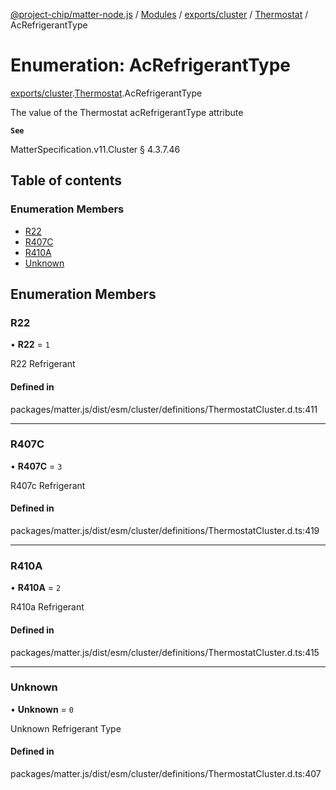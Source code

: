 [@project-chip/matter-node.js](../README.md) / [Modules](../modules.md) / [exports/cluster](../modules/exports_cluster.md) / [Thermostat](../modules/exports_cluster.Thermostat.md) / AcRefrigerantType

# Enumeration: AcRefrigerantType

[exports/cluster](../modules/exports_cluster.md).[Thermostat](../modules/exports_cluster.Thermostat.md).AcRefrigerantType

The value of the Thermostat acRefrigerantType attribute

**`See`**

MatterSpecification.v11.Cluster § 4.3.7.46

## Table of contents

### Enumeration Members

- [R22](exports_cluster.Thermostat.AcRefrigerantType.md#r22)
- [R407C](exports_cluster.Thermostat.AcRefrigerantType.md#r407c)
- [R410A](exports_cluster.Thermostat.AcRefrigerantType.md#r410a)
- [Unknown](exports_cluster.Thermostat.AcRefrigerantType.md#unknown)

## Enumeration Members

### R22

• **R22** = ``1``

R22 Refrigerant

#### Defined in

packages/matter.js/dist/esm/cluster/definitions/ThermostatCluster.d.ts:411

___

### R407C

• **R407C** = ``3``

R407c Refrigerant

#### Defined in

packages/matter.js/dist/esm/cluster/definitions/ThermostatCluster.d.ts:419

___

### R410A

• **R410A** = ``2``

R410a Refrigerant

#### Defined in

packages/matter.js/dist/esm/cluster/definitions/ThermostatCluster.d.ts:415

___

### Unknown

• **Unknown** = ``0``

Unknown Refrigerant Type

#### Defined in

packages/matter.js/dist/esm/cluster/definitions/ThermostatCluster.d.ts:407
